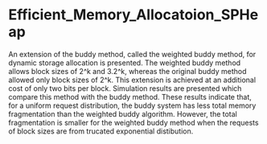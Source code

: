 # Efficient_Memory_Allocatoion_SPHeap
An extension of the buddy method, called the weighted buddy method, for dynamic storage allocation is presented. The weighted buddy method allows block sizes of 2^k and 3.2^k, whereas the original buddy method allowed only block sizes of 2^k. This extension is achieved at an additional cost of only two bits per block. Simulation results are presented which compare this method with the buddy method. These results indicate that, for a uniform request distribution, the buddy system has less total memory fragmentation than the weighted buddy algorithm. However, the total fragmentation is smaller for the weighted buddy method when the requests of block sizes are from trucated exponential distibution.
